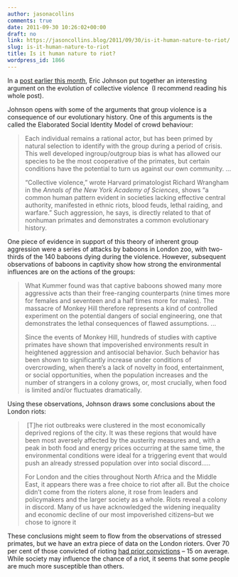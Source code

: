 ```yaml
---
author: jasonacollins
comments: true
date: 2011-09-30 10:26:02+00:00
draft: no
link: https://jasoncollins.blog/2011/09/30/is-it-human-nature-to-riot/
slug: is-it-human-nature-to-riot
title: Is it human nature to riot?
wordpress_id: 1866
---
```


In a [post earlier this month](http://blogs.scientificamerican.com/primate-diaries/2011/09/06/freedom-to-riot/), Eric Johnson put together an interesting argument on the evolution of collective violence  (I recommend reading his whole post).

Johnson opens with some of the arguments that group violence is a consequence of our evolutionary history. One of this arguments is the called the Elaborated Social Identity Model of crowd behaviour:


<blockquote>Each individual remains a rational actor, but has been primed by natural selection to identify with the group during a period of crisis. This well developed ingroup/outgroup bias is what has allowed our species to be the most cooperative of the primates, but certain conditions have the potential to turn us against our own community. ...

“Collective violence,” wrote Harvard primatologist Richard Wrangham in the _Annals of the New York Academy of Sciences_, shows “a common human pattern evident in societies lacking effective central authority, manifested in ethnic riots, blood feuds, lethal raiding, and warfare.” Such aggression, he says, is directly related to that of nonhuman primates and demonstrates a common evolutionary history.</blockquote>


One piece of evidence in support of this theory of inherent group aggression were a series of attacks by baboons in London zoo, with two-thirds of the 140 baboons dying during the violence. However, subsequent observations of baboons in captivity show how strong the environmental influences are on the actions of the groups:


<blockquote>What Kummer found was that captive baboons showed many more aggressive acts than their free-ranging counterparts (nine times more for females and seventeen and a half times more for males). The massacre of Monkey Hill therefore represents a kind of controlled experiment on the potential dangers of social engineering, one that demonstrates the lethal consequences of flawed assumptions. ...

Since the events of Monkey Hill, hundreds of studies with captive primates have shown that impoverished environments result in heightened aggression and antisocial behavior. Such behavior has been shown to significantly increase under conditions of overcrowding, when there’s a lack of novelty in food, entertainment, or social opportunities, when the population increases and the number of strangers in a colony grows, or, most crucially, when food is limited and/or fluctuates dramatically.</blockquote>


Using these observations, Johnson draws some conclusions about the London riots:


<blockquote> [T]he riot outbreaks were clustered in the most economically deprived regions of the city. It was these regions that would have been most aversely affected by the austerity measures and, with a peak in both food and energy prices occurring at the same time, the environmental conditions were ideal for a triggering event that would push an already stressed population over into social discord.....

For London and the cities throughout North Africa and the Middle East, it appears there was a free choice to riot after all. But the choice didn’t come from the rioters alone, it rose from leaders and policymakers and the larger society as a whole. Riots reveal a colony in discord. Many of us have acknowledged the widening inequality and economic decline of our most impoverished citizens–but we chose to ignore it</blockquote>


These conclusions might seem to flow from the observations of stressed primates, but we have an extra piece of data on the London rioters. Over 70 per cent of those convicted of rioting [had prior convictions](http://www.guardian.co.uk/uk/2011/sep/15/three-quarters-rioters-criminal-convictions) – 15 on average. While society may influence the chance of a riot, it seems that some people are much more susceptible than others.
